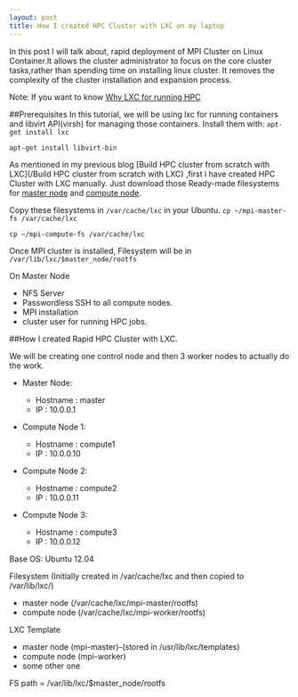 ```yaml
---
layout: post
title: How I created HPC Cluster with LXC on my laptop
---
```


In this post I will talk about, rapid deployment of MPI Cluster on Linux Container.It allows the cluster administrator to focus on the core cluster tasks,rather than spending time on installing linux cluster. It removes the complexity of the cluster installation and expansion process.

Note:
If you want to know [Why LXC for running HPC](/why_lxc_for_hpc) 

##Prerequisites
In this tutorial, we will be using lxc for running containers and libvirt API(virsh) for managing those containers.
Install them with:
`apt-get install lxc`

`apt-get install libvirt-bin`



As mentioned in my previous blog [Build HPC cluster from scratch with LXC](/Build HPC cluster from scratch with LXC) ,first i have created HPC Cluster with LXC manually. Just download those Ready-made filesystems for [master node](/mpi-master-fs) and [compute node](/mpi-compute-fs).

Copy these filesystems in `/var/cache/lxc` in your Ubuntu.
`cp ~/mpi-master-fs /var/cache/lxc`

`cp ~/mpi-compute-fs /var/cache/lxc`

Once MPI cluster is installed, Filesystem will be in `/var/lib/lxc/$master_node/rootfs`

On Master Node


- NFS Server
- Passwordless SSH to all compute nodes.
- MPI installation
- cluster user for running HPC jobs.



##How I created Rapid HPC Cluster with LXC.

We will be creating one control node and then 3 worker nodes to actually do the work.

- Master Node:
  - Hostname : master
  - IP : 10.0.0.1



- Compute Node 1:
  - Hostname : compute1
  - IP : 10.0.0.10


- Compute Node 2:
  - Hostname : compute2
  - IP : 10.0.0.11


- Compute Node 3:
  - Hostname : compute3
  - IP : 10.0.0.12


Base OS: Ubuntu 12.04

Filesystem (Initially created in /var/cache/lxc and then copied to /var/lib/lxc/)

- master node (/var/cache/lxc/mpi-master/rootfs)
- compute node (/var/cache/lxc/mpi-worker/rootfs)





LXC Template

- master node (mpi-master)-(stored in /usr/lib/lxc/templates)
- compute node (mpi-worker)
- some other one



FS path = /var/lib/lxc/$master_node/rootfs



